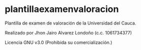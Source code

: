 # plantillaexamenvaloracion

Plantilla de examen de valoración de la Universidad del Cauca.

Realizado por Jhon Jairo Alvarez Londoño (c.c. 1061734377)

Licencia GNU v3.0 (Prohibida su comercialización.)
